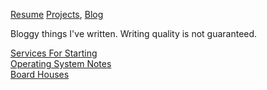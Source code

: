 [Resume](resume_page.md) [Projects](projects.md), [Blog](blog.md)

Bloggy things I've written. Writing quality is not guaranteed.

[Services For Starting](Blog\services_for_starting)  
[Operating System Notes](Blog\operating_systems)  
[Board Houses](Blog\board_houses)